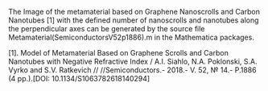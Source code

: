 The Image of the metamaterial based on Graphene Nanoscrolls and Carbon Nanotubes [1] with the defined number of nanoscrolls and nanotubes along the 
perpendicular axes can be generated by the source file Metamaterial(SemiconductorsV52p1886).m in the Mathematica packages.

[1]. Model of Metamaterial Based on Graphene Scrolls and Carbon Nanotubes with Negative Refractive Index 
/ A.I. Siahlo, N.A. Poklonski, S.A. Vyrko and S.V. Ratkevich // //Semiconductors.- 2018.- V. 52, № 14.- P.1886 (4 pp.).[DOI: 10.1134/S1063782618140294]


